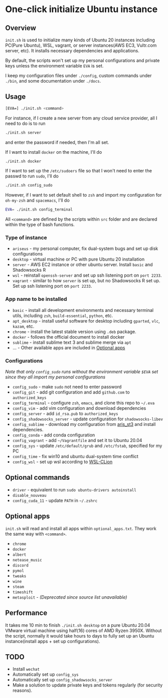 # One-click initialize Ubuntu instance

## Overview
`init.sh` is used to initialize many kinds of Ubuntu 20 instances including PC(Pure Ubuntu), WSL, vagrant, or server instances(AWS EC3, Vultr.com server, etc). It installs necessary dependencies and applications.

By default, the scripts won't set up my personal configurations and private keys unless the environment variable `EVA` is set.

I keep my configuration files under `./config`, custom commands under `./bin`, and some documentation under `./docs`.

## Usage
```bash
[EVA=] ./init.sh <command>
```
For instance, if I create a new server from any cloud service provider, all I need to do is to run
```bash
./init.sh server
```
and enter the password if needed, then I'm all set.

If I want to install `docker` on the machine, I'll do
```bash
./init.sh docker
```
If I want to set up the `/etc/sudoers` file so that I won't need to enter the passwd to run `sudo`, I'll do
```bash
./init.sh config_sudo
```

However, if I want to set default shell to `zsh` and import my configuration for `oh-my-zsh` and `spacemacs`, I'll do
```bash
EVA= ./init.sh config_terminal
```
All `<command>` are defined by the scripts within `src` folder and are declared within the type of bash functions.

### Type of instance
* `ariseus` - my personal computer, fix dual-system bugs and set up disk configurations
* `desktop` - virtual machine or PC with pure Ubuntu 20 installation
* `server` - AWS EC2 instance or other ubuntu server. Install `basic` and Shadowsocks R
* `wsl` - reinstall `openssh-server` and set up ssh listening port on `port 2233`.
* `vagrant` - similar to how `server` is set up, but no Shadowsocks R set up. Set up ssh listening port on `port 2233`.


### App name to be installed
* `basic` - install all development environments and necessary terminal utils, including `zsh`, `build-essential`, `python`, etc.
* `apt_desktop` - install useful software for desktop including `gparted`, `vlc`, `kazam`, etc.
* `chrome` - install the latest stable version using `.deb` package.
* `docker` - follows the official document to install docker
* `sublime` - install sublime text 3 and sublime merge via `apt`
* ... - Other available apps are included in [Optional apps](#optional-apps)

### Configurations
*Note that only `config_sudo` runs without the environment variable `$EVA` set since they all import my personal configurations*
* `config_sudo` - make `sudo` not need to enter password
* `config_git` - add git configuration and add `github.com` to `authorized_keys`
* `config_terminal` - configure `zsh`, `emacs`, and clone this repo to `~/.eva`
* `config_vim` - add vim configuration and download dependencies
* `config_server` - add `id_rsa.pub` to `authorized_keys`
* `config_shadowsocks_server` - update configuration for `shadowsocks-libev`
* `config_sublime` - download my configuration from [aris_st3](https://github.com/garywei944/aris_st3) and install dependencies.
* `config_conda` - add conda configuration
* `config_vagrant` - add `~/Vagrantfile` and set it to Ubuntu 20.04
* `config_sys` - update `/etc/default/grub` and `/etc/fstab`, specified for my PC
* `config_time` - fix win10 and ubuntu dual-system time conflict
* `config_wsl` - set up wsl according to [WSL-CLion](https://www.jetbrains.com/help/clion/how-to-use-wsl-development-environment-in-product.html)

## Optional commands
* `driver` - equivalent to run `sudo ubuntu-drivers autoinstall`
* `disable_nouveau`
* `config_cuda_11` - update `PATH` in `~/.zshrc`

## Optional apps
`init.sh` will read and install all apps within `optional_apps.txt`. They work the same way with `<command>`.
* `chrome`
* `docker`
* `albert`
* `netease_music`
* `discord`
* `pymol`
* `tweaks`
* `wine`
* `steam`
* `timeshift`
* `metasploit` - *(Deprecated since source list unavailable)*

## Performance
It takes me 10 min to finish `./init.sh desktop` on a pure Ubuntu 20.04 VMware virtual machine using half(16) cores of AMD Ryzen 3950X. Without the script, normally it would take hours to days to fully set up an Ubuntu instance(install apps + set up configurations).

## TODO
* Install `wechat`
* Automatically set up `config_sys`
* Automatically set up `config_shadowsocks_server`
* Make a solution to update private keys and tokens regularly (for security reasons).

